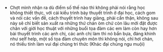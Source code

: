 - Chợt mình nhận ra dù điểm số thế nào thì không phải nói rằng học không thiết thực, với cái kiểu trình bày thuyết trình ở đại học, cách gom và nói các vấn đề, cách thuyết trình hay giảng, phải cẩn thận, không sau này sẽ chỉ biết sản xuất ra những thứ chán òm chứ còn lâu mới đặt được chân với giới học thuật với những buổi tọa đàm các em làm còn hay hơn bài thuyết trình các anh chị, các anh chị làm thì nó bẩn bựa, đáng khinh như self help, một số tọa đàm chuyên môn thì không nói, chỉ hơi chán, nó thiếu tính làm vui đại chúng tri thức (Khác đại chúng ngu muội)